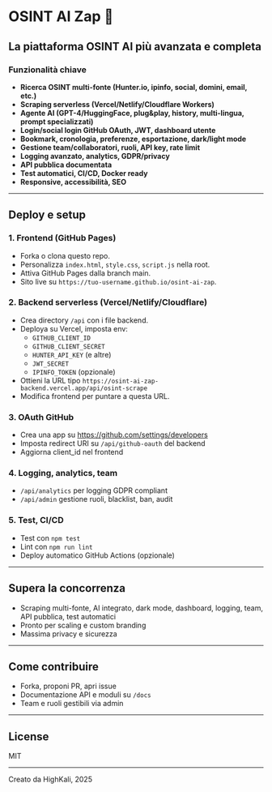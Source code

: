 # OSINT AI Zap 🚀

## La piattaforma OSINT AI più avanzata e completa

### Funzionalità chiave

- **Ricerca OSINT multi-fonte (Hunter.io, ipinfo, social, domini, email, etc.)**
- **Scraping serverless (Vercel/Netlify/Cloudflare Workers)**
- **Agente AI (GPT-4/HuggingFace, plug&play, history, multi-lingua, prompt specializzati)**
- **Login/social login GitHub OAuth, JWT, dashboard utente**
- **Bookmark, cronologia, preferenze, esportazione, dark/light mode**
- **Gestione team/collaboratori, ruoli, API key, rate limit**
- **Logging avanzato, analytics, GDPR/privacy**
- **API pubblica documentata**
- **Test automatici, CI/CD, Docker ready**
- **Responsive, accessibilità, SEO**

---

## Deploy e setup

### 1. Frontend (GitHub Pages)

- Forka o clona questo repo.
- Personalizza `index.html`, `style.css`, `script.js` nella root.
- Attiva GitHub Pages dalla branch main.
- Sito live su `https://tuo-username.github.io/osint-ai-zap`.

### 2. Backend serverless (Vercel/Netlify/Cloudflare)

- Crea directory `/api` con i file backend.
- Deploya su Vercel, imposta env:
  - `GITHUB_CLIENT_ID`
  - `GITHUB_CLIENT_SECRET`
  - `HUNTER_API_KEY` (e altre)
  - `JWT_SECRET`
  - `IPINFO_TOKEN` (opzionale)
- Ottieni la URL tipo `https://osint-ai-zap-backend.vercel.app/api/osint-scrape`
- Modifica frontend per puntare a questa URL.

### 3. OAuth GitHub

- Crea una app su https://github.com/settings/developers
- Imposta redirect URI su `/api/github-oauth` del backend
- Aggiorna client_id nel frontend

### 4. Logging, analytics, team

- `/api/analytics` per logging GDPR compliant
- `/api/admin` gestione ruoli, blacklist, ban, audit

### 5. Test, CI/CD

- Test con `npm test`
- Lint con `npm run lint`
- Deploy automatico GitHub Actions (opzionale)

---

## Supera la concorrenza

- Scraping multi-fonte, AI integrato, dark mode, dashboard, logging, team, API pubblica, test automatici
- Pronto per scaling e custom branding
- Massima privacy e sicurezza

---

## Come contribuire

- Forka, proponi PR, apri issue
- Documentazione API e moduli su `/docs`
- Team e ruoli gestibili via admin

---

## License

MIT

---

Creato da HighKali, 2025
